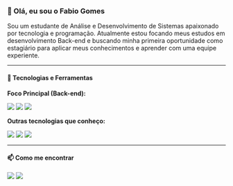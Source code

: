 ### 👋 Olá, eu sou o Fabio Gomes

<p>Sou um estudante de Análise e Desenvolvimento de Sistemas apaixonado por tecnologia e programação. Atualmente estou focando meus estudos em desenvolvimento Back-end e buscando minha primeira oportunidade como estagiário para aplicar meus conhecimentos e aprender com uma equipe experiente.</p>

---

#### 🚀 Tecnologias e Ferramentas

**Foco Principal (Back-end):**
<p>
    <img src="https://img.shields.io/badge/Python-3776AB?style=for-the-badge&logo=python&logoColor=white" />
    <img src="https://img.shields.io/badge/Node.js-339933?style=for-the-badge&logo=nodedotjs&logoColor=white" />
    <img src="https://img.shields.io/badge/PostgreSQL-316192?style=for-the-badge&logo=postgresql&logoColor=white" />
</p>

**Outras tecnologias que conheço:**
<p>
    <img src="https://img.shields.io/badge/JavaScript-F7DF1E?style=for-the-badge&logo=javascript&logoColor=black" />
    <img src="https://img.shields.io/badge/React-20232A?style=for-the-badge&logo=react&logoColor=61DAFB" />
    <img src="https://img.shields.io/badge/Git-E34F26?style=for-the-badge&logo=git&logoColor=white" />
</p>

---

#### 📫 Como me encontrar

<p>
    <a href="mailto:fabiogomesc123@gmail.com"><img src="https://img.shields.io/badge/Email-D14836?style=for-the-badge&logo=gmail&logoColor=white" /></a>
    <a href="https://www.linkedin.com/in/fabio-gomes-de-camargo-filho-51070a275"><img src="https://img.shields.io/badge/LinkedIn-0077B5?style=for-the-badge&logo=linkedin&logoColor=white" /></a>
</p>
